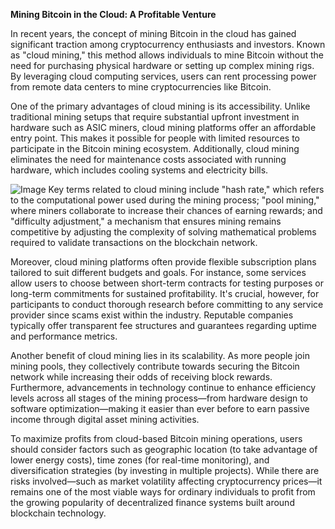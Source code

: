 **Mining Bitcoin in the Cloud: A Profitable Venture**

In recent years, the concept of mining Bitcoin in the cloud has gained significant traction among cryptocurrency enthusiasts and investors. Known as "cloud mining," this method allows individuals to mine Bitcoin without the need for purchasing physical hardware or setting up complex mining rigs. By leveraging cloud computing services, users can rent processing power from remote data centers to mine cryptocurrencies like Bitcoin.

One of the primary advantages of cloud mining is its accessibility. Unlike traditional mining setups that require substantial upfront investment in hardware such as ASIC miners, cloud mining platforms offer an affordable entry point. This makes it possible for people with limited resources to participate in the Bitcoin mining ecosystem. Additionally, cloud mining eliminates the need for maintenance costs associated with running hardware, which includes cooling systems and electricity bills.


![Image](https://github.com/user-attachments/assets/31692037-0104-4703-abd1-696b6a7dd41b)
Key terms related to cloud mining include "hash rate," which refers to the computational power used during the mining process; "pool mining," where miners collaborate to increase their chances of earning rewards; and "difficulty adjustment," a mechanism that ensures mining remains competitive by adjusting the complexity of solving mathematical problems required to validate transactions on the blockchain network.

Moreover, cloud mining platforms often provide flexible subscription plans tailored to suit different budgets and goals. For instance, some services allow users to choose between short-term contracts for testing purposes or long-term commitments for sustained profitability. It's crucial, however, for participants to conduct thorough research before committing to any service provider since scams exist within the industry. Reputable companies typically offer transparent fee structures and guarantees regarding uptime and performance metrics.

Another benefit of cloud mining lies in its scalability. As more people join mining pools, they collectively contribute towards securing the Bitcoin network while increasing their odds of receiving block rewards. Furthermore, advancements in technology continue to enhance efficiency levels across all stages of the mining process—from hardware design to software optimization—making it easier than ever before to earn passive income through digital asset mining activities.

To maximize profits from cloud-based Bitcoin mining operations, users should consider factors such as geographic location (to take advantage of lower energy costs), time zones (for real-time monitoring), and diversification strategies (by investing in multiple projects). While there are risks involved—such as market volatility affecting cryptocurrency prices—it remains one of the most viable ways for ordinary individuals to profit from the growing popularity of decentralized finance systems built around blockchain technology.